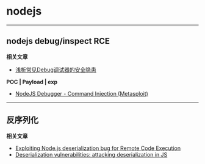 # nodejs

---

## nodejs debug/inspect RCE

**相关文章**
- [浅析常见Debug调试器的安全隐患](https://security.tencent.com/index.php/blog/msg/137)

**POC | Payload | exp**
- [NodeJS Debugger - Command Injection (Metasploit)](https://www.exploit-db.com/exploits/42793)

---

## 反序列化

**相关文章**
- [Exploiting Node.js deserialization bug for Remote Code Execution](https://opsecx.com/index.php/2017/02/08/exploiting-node-js-deserialization-bug-for-remote-code-execution/)
- [Deserialization vulnerabilities: attacking deserialization in JS](https://www.acunetix.com/blog/web-security-zone/deserialization-vulnerabilities-attacking-deserialization-in-js/)
